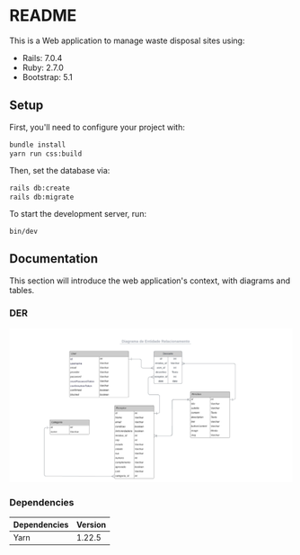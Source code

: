 # README

This is a Web application to manage waste disposal sites using:

- Rails: 7.0.4
- Ruby: 2.7.0
- Bootstrap: 5.1

## Setup

First, you'll need to configure your project with:

```
bundle install
yarn run css:build
```

Then, set the database via:

```
rails db:create
rails db:migrate
```

To start the development server, run:

```
bin/dev
```

## Documentation

This section will introduce the web application's context, with diagrams and tables.

### DER

![Entity relationship diagram](/app/assets/images/der.png)

### Dependencies

| Dependencies | Version |
| ------------ | ------- |
| Yarn         | 1.22.5  |
